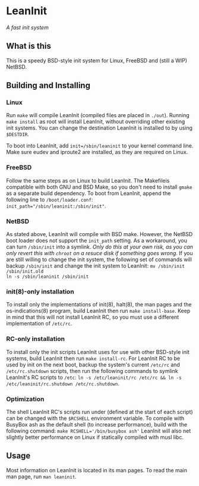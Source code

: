 LeanInit
========
_A fast init system_

## What is this
This is a speedy BSD-style init system for Linux, FreeBSD and (still a WIP) NetBSD.

## Building and Installing
### Linux
Run `make` will compile LeanInit (compiled files are placed in `./out`).
Running `make install` as root will install LeanInit, without overriding other existing init systems.
You can change the destination LeanInit is installed to by using `$DESTDIR`.

To boot into LeanInit, add `init=/sbin/leaninit` to your kernel command line.
Make sure eudev and iproute2 are installed, as they are required on Linux.

### FreeBSD
Follow the same steps as on Linux to build LeanInit.
The Makefileis compatible with both GNU and BSD Make, so you don't need to install `gmake` as a separate build dependency.
To boot from LeanInit, append the following line to `/boot/loader.conf`: `init_path="/sbin/leaninit:/sbin/init"`.  

### NetBSD
As stated above, LeanInit will compile with BSD make.
However, the NetBSD boot loader does not support the `init_path` setting.
As a workaround, you can turn `/sbin/init` into a symlink.
*Only do this at your own risk, as you can only revert this with `chroot` on a resuce disk if something goes wrong.*
If you are still willing to change the init system, the following set of commands will backup `/sbin/init` and change the init system to LeanInit:
`mv /sbin/init /sbin/init.old`  
`ln -s /sbin/leaninit /sbin/init`  

### init(8)-only installation
To install only the implementations of init(8), halt(8), the man pages and the os-indications(8) program,
build LeanInit then run `make install-base`.
Keep in mind that this will not install LeanInit RC, so you must use a different implementation of `/etc/rc`.

### RC-only installation
To install only the init scripts LeanInit uses for use with other BSD-style init systems,
build LeanInit then run `make install-rc`.
For LeanInit RC to be used by init on the next boot, backup the system's current `/etc/rc`
and `/etc/rc.shutdown` scripts, then run the following commands to symlink LeanInit's RC scripts to `/etc`:
`ln -s /etc/leaninit/rc /etc/rc && ln -s /etc/leaninit/rc.shutdown /etc/rc.shutdown`.

### Optimization
The shell LeanInit RC's scripts run under (defined at the start of each script) can be changed with the `$RCSHELL` environment variable.
To compile with BusyBox ash as the default shell (to increase performance), build with the following command:
`make RCSHELL='/bin/busybox ash'`
LeanInit will also net slightly better performance on Linux if statically compiled with musl libc.

## Usage
Most information on LeanInit is located in its man pages.
To read the main man page, run `man leaninit`.
